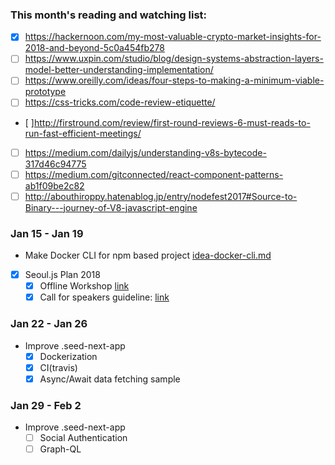 
### This month's reading and watching list:
- [x] https://hackernoon.com/my-most-valuable-crypto-market-insights-for-2018-and-beyond-5c0a454fb278
- [ ] https://www.uxpin.com/studio/blog/design-systems-abstraction-layers-model-better-understanding-implementation/
- [ ] https://www.oreilly.com/ideas/four-steps-to-making-a-minimum-viable-prototype
- [ ] https://css-tricks.com/code-review-etiquette/
- [ ]http://firstround.com/review/first-round-reviews-6-must-reads-to-run-fast-efficient-meetings/
- [ ]  https://medium.com/dailyjs/understanding-v8s-bytecode-317d46c94775
- [ ]  https://medium.com/gitconnected/react-component-patterns-ab1f09be2c82
- [ ]  http://abouthiroppy.hatenablog.jp/entry/nodefest2017#Source-to-Binary---journey-of-V8-javascript-engine

### Jan 15 - Jan 19
- Make Docker CLI for npm based project [idea-docker-cli.md](idea-docker-cli.md)
- [x] Seoul.js Plan 2018
  - [x] Offline Workshop [link](https://seoul.js.org/plan/2018.html)
  - [x] Call for speakers guideline: [link](https://seoul.js.org/seoul.js/call-for-speaker.html)

### Jan 22 - Jan 26
- Improve .seed-next-app
  - [x] Dockerization
  - [x] CI(travis)
  - [x] Async/Await data fetching sample

### Jan 29 - Feb 2
- Improve .seed-next-app
  - [ ] Social Authentication
  - [ ] Graph-QL